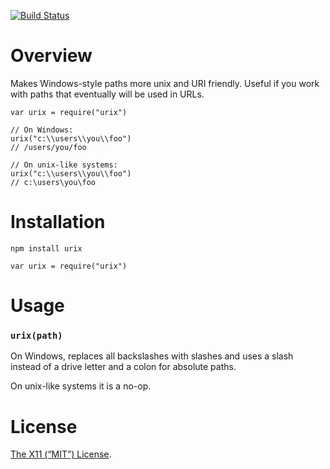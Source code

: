 [![Build Status](https://travis-ci.org/lydell/urix.png?branch=master)](https://travis-ci.org/lydell/urix)

Overview
========

Makes Windows-style paths more unix and URI friendly. Useful if you work with paths that eventually will be used in URLs.

    var urix = require("urix")

    // On Windows:
    urix("c:\\users\\you\\foo")
    // /users/you/foo

    // On unix-like systems:
    urix("c:\\users\\you\\foo")
    // c:\users\you\foo

Installation
============

`npm install urix`

    var urix = require("urix")

Usage
=====

### `urix(path)`

On Windows, replaces all backslashes with slashes and uses a slash instead of a drive letter and a colon for absolute paths.

On unix-like systems it is a no-op.

License
=======

[The X11 (“MIT”) License](LICENSE).
